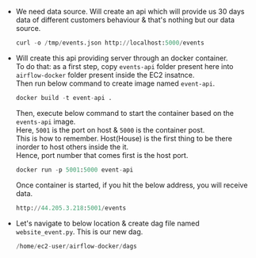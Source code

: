 - We need data source. Will create an api which will provide us 30 days data of different customers behaviour & that's nothing but our data source.</br>
  ```python
  curl -o /tmp/events.json http://localhost:5000/events
  ```
- Will create this api providing server through an docker container.</br>
  To do that: as a first step, copy `events-api` folder present here into `airflow-docker` folder present inside the EC2 insatnce.</br>
  Then run below command to create image named `event-api`.
  ```python
  docker build -t event-api .
  ```
  Then, execute below command to start the container based on the `events-api` image.</br>
  Here, `5001` is the port on host & `5000` is the container post.</br>
  This is how to remember. Host(House) is the first thing to be there inorder to host others inside the it.</br>
  Hence, port number that comes first is the host port.
  ```python
  docker run -p 5001:5000 event-api
  ```
  Once container is started, if you hit the below address, you will receive data.
  ```python
  http://44.205.3.218:5001/events
  ```
- Let's navigate to below location & create dag file named `website_event.py`. This is our new dag.
  ```python
  /home/ec2-user/airflow-docker/dags
  ```
